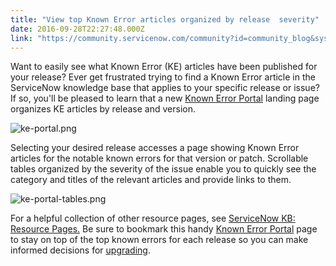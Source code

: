 ```yaml
---
title: "View top Known Error articles organized by release  severity"
date: 2016-09-28T22:27:48.000Z
link: "https://community.servicenow.com/community?id=community_blog&sys_id=4ecd62e9dbd0dbc01dcaf3231f96195c"
---
```

<p>Want to easily see what Known Error (KE) articles have been published for your release? Ever get frustrated trying to find a Known Error article in the ServiceNow knowledge base that applies to your specific release or issue? If so, you'll be pleased to learn that a new <a title="i.service-now.com/kb_view.do?sysparm_article=KB0597477" href="https://hi.service-now.com/kb_view.do?sysparm_article=KB0597477">Known Error Portal</a> landing page organizes KE articles by release and version.</p><p><img   alt="ke-portal.png" class="image-3 jive-image" src="1335918adb981b04ed6af3231f9619a8.iix" style="height: auto; display: block; margin-left: auto; margin-right: auto;"/></p><p>Selecting your desired release accesses a page showing Known Error articles for the notable known errors for that version or patch. Scrollable tables organized by the severity of the issue enable you to quickly see the category and titles of the relevant articles and provide links to them.</p><p><img   alt="ke-portal-tables.png" class="image-4 jive-image" src="826e6c42db949304b322f4621f961998.iix" style="height: auto; display: block; margin-left: auto; margin-right: auto;"/></p><p>For a helpful collection of other resource pages, see <a href="https://hi.service-now.com/kb_view.do?sysparm_article=KB0540930" title="https://hi.service-now.com/kb_view.do?sysparm_article=KB0540930">ServiceNow KB: Resource Pages.</a> Be sure to bookmark this handy <a title="i.service-now.com/kb_view.do?sysparm_article=KB0597477" href="https://hi.service-now.com/kb_view.do?sysparm_article=KB0597477">Known Error Portal</a> page to stay on top of the top known errors for each release so you can make informed decisions for <a title="i.service-now.com/kb_view.do?sysparm_article=KB0546812" href="https://hi.service-now.com/kb_view.do?sysparm_article=KB0546812">upgrading</a>.</p>